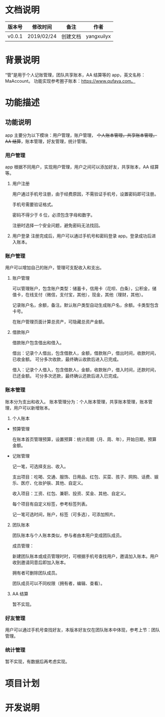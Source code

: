 # 文档说明

| 版本号 | 修改时间   | 备注     | 作者       |
| ------ | ---------- | -------- | ---------- |
| v0.0.1 | 2019/02/24 | 创建文档 | yangxuilyx |

# 背景说明

“管”是用于个人记账管理，团队共享账本，AA 结算等的 app，英文名称：MaAccount。
功能实现参考圈子账本：https://www.qufaya.com。

# 功能描述

## 功能说明

app 主要分为以下模块：用户管理，账户管理， ~~个人账本管理，共享账本管理，AA 结算~~，账本管理，好友管理，统计管理。

### 用户管理

app 根据不同用户，实现用户管理，用户之间可以添加好友，共享账本，AA 结算等。

1. 用户注册

   用户通过手机号注册，由于经费原因，不需验证手机号，设置密码即可注册。

   手机号需要验证格式。

   密码不得少于 6 位，必须包含字母和数字。

   注册时选择一个安全问题，避免密码无法找回。

2. 用户登录
   注册完成后，用户可以通过手机号和密码登录 app。登录成功后进入账本。

### 账户管理

用户可以增加自己的账户，管理可支配收入和支出。

1. 账户管理

   可以管理账户，包含账户类型：储蓄卡，信用卡（花呗、白条），公积金，储值卡，在线支付（微信，支付宝，其他），现金，其他（理财，其他）。

   记录账户名，余额，备注。默认账户类型自动生成账户名，余额。卡类型包含卡号。

   在账户管理页面计算总资产，可隐藏总资产金额。

2. 借款账户

   借款账户包含借出和借入。

   借出：记录个人借出，包含借款人，金额，借款账户，借出时间，收款时间，已收金额。
   可分多次收款，最终确认收款后进入已完成。

   借入：记录个人借入，包含借款人，金额，收款账户，借入时间，还款时间，已还金额。
   可分多次还款，最终确认还款后进入已完成。

### 账本管理

账本分为支出和收入。
账本管理分为：个人账本管理，共享账本管理，账本管理，用户可以新增账本。

1. 个人账本

- 预算管理

  在账本首页管理预算，设置预算：统计周期（月、周、年），开始日期，预算金额。

- 记账管理

  记一笔，可选择支出、收入。

  支出项目：吃喝、交通、服饰、日用品、红包、买菜、孩子、网购、话费、娱乐、医疗、化妆护肤、其他、自定义。

  收入项目：工资、红包、兼职、投资、奖金、其他、自定义。

  每个项目有自定义标签，参考标签列表。

  记一笔可选时间，账户，标签（可多选），可添加照片。

2. 团队账本

   团队账本与个人账本类似，参与者由本用户变成团队成员。

   成员管理：

   新建团队账本或成员管理时时，可根据手机号查找用户，邀请加入账本。用户收到邀请同意后即加入账本。

   拥有者可删除团队成员。

   团队成员可以不同权限（拥有者，编辑、查看）。

3. AA 结算

   暂不实现。

### 好友管理

用户可以通过手机号查找好友，本版本好友仅在团队账本中体现，参考上节：团队管理。

### 统计管理

暂不实现，有数据后再考虑实现。

# 项目计划

# 开发说明

